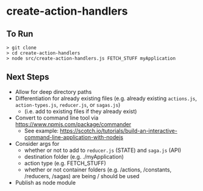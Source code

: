 # create-action-handlers

## To Run
```
> git clone 
> cd create-action-handlers
> node src/create-action-handlers.js FETCH_STUFF myApplication
```

## Next Steps
* Allow for deep directory paths
* Differentiation for already existing files (e.g. already existing `actions.js`, `action-types.js`, `reducer.js`, or `sagas.js`)
  * (i.e. add to existing files if they already exist)
* Convert to command line tool via https://www.npmjs.com/package/commander 
  * See example: https://scotch.io/tutorials/build-an-interactive-command-line-application-with-nodejs
* Consider args for 
  * whether or not to add to `reducer.js` (STATE) and `saga.js` (API)
  * destination folder (e.g. ./myApplication)
  * action type (e.g. FETCH_STUFF)
  * whether or not container folders (e.g. /actions, /constants, /reducers, /sagas) are being / should be used
* Publish as node module
